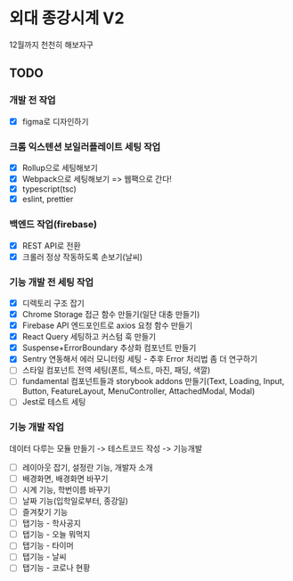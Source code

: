 # 외대 종강시계 V2

12월까지 천천히 해보자구

## TODO

### 개발 전 작업

- [x] figma로 디자인하기

### 크롬 익스텐션 보일러플레이트 세팅 작업

- [x] Rollup으로 세팅해보기
- [x] Webpack으로 세팅해보기 => 웹팩으로 간다!
- [x] typescript(tsc)
- [x] eslint, prettier

### 백엔드 작업(firebase)

- [x] REST API로 전환
- [x] 크롤러 정상 작동하도록 손보기(날씨)

### 기능 개발 전 세팅 작업

- [x] 디렉토리 구조 잡기
- [x] Chrome Storage 접근 함수 만들기(일단 대충 만들기)
- [x] Firebase API 엔드포인트로 axios 요청 함수 만들기
- [x] React Query 세팅하고 커스텀 훅 만들기
- [x] Suspense+ErrorBoundary 추상화 컴포넌트 만들기
- [x] Sentry 연동해서 에러 모니터링 세팅 - 추후 Error 처리법 좀 더 연구하기
- [ ] 스타일 컴포넌트 전역 세팅(폰트, 텍스트, 마진, 패딩, 색깔)
- [ ] fundamental 컴포넌트들과 storybook addons 만들기(Text, Loading, Input, Button, FeatureLayout, MenuController, 
  AttachedModal, Modal)
- [ ] Jest로 테스트 세팅

### 기능 개발 작업

데이터 다루는 모듈 만들기 -> 테스트코드 작성 -> 기능개발

- [ ] 레이아웃 잡기, 설정란 기능, 개발자 소개
- [ ] 배경화면, 배경화면 바꾸기
- [ ] 시계 기능, 학번이름 바꾸기
- [ ] 날짜 기능(입학일로부터, 종강일)
- [ ] 즐겨찾기 기능
- [ ] 탭기능 - 학사공지
- [ ] 탭기능 - 오늘 뭐먹지
- [ ] 탭기능 - 타이머
- [ ] 탭기능 - 날씨
- [ ] 탭기능 - 코로나 현황
